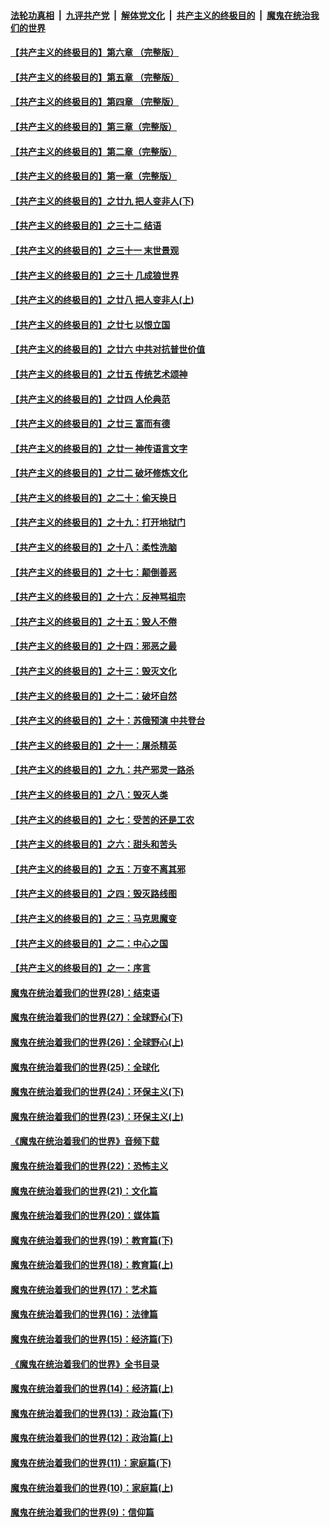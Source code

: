 ####  [法轮功真相](../../../../basic/blob/master/README.md?t=09142013) &nbsp;|&nbsp; [九评共产党](../../../../9ping.md/blob/master/README.md?t=09142013) &nbsp;|&nbsp; [解体党文化](../../../../jtdwh.md/blob/master/README.md?t=09142013)  &nbsp;|&nbsp; [共产主义的终极目的](../../../../gczydzjmd.md/blob/master/README.md?t=09142013) &nbsp;|&nbsp; [魔鬼在统治我们的世界](../../../../mgztzwmdsj.md/blob/master/README.md?t=09142013) 

#### [【共产主义的终极目的】第六章 （完整版）](../pages/nsc422/n11428913.md?t=09142013) 

#### [【共产主义的终极目的】第五章 （完整版）](../pages/nsc422/n11428912.md?t=09142013) 

#### [【共产主义的终极目的】第四章 （完整版）](../pages/nsc422/n11428907.md?t=09142013) 

#### [【共产主义的终极目的】第三章（完整版）](../pages/nsc422/n11428848.md?t=09142013) 

#### [【共产主义的终极目的】第二章（完整版）](../pages/nsc422/n11428831.md?t=09142013) 

#### [【共产主义的终极目的】第一章（完整版）](../pages/nsc422/n11417651.md?t=09142013) 

#### [【共产主义的终极目的】之廿九 把人变非人(下)](../pages/nsc422/n11344140.md?t=09142013) 

#### [【共产主义的终极目的】之三十二 结语](../pages/nsc422/n11360535.md?t=09142013) 

#### [【共产主义的终极目的】之三十一 末世景观](../pages/nsc422/n11351129.md?t=09142013) 

#### [【共产主义的终极目的】之三十 几成狼世界](../pages/nsc422/n11348280.md?t=09142013) 

#### [【共产主义的终极目的】之廿八 把人变非人(上)](../pages/nsc422/n11340492.md?t=09142013) 

#### [【共产主义的终极目的】之廿七 以恨立国](../pages/nsc422/n11336944.md?t=09142013) 

#### [【共产主义的终极目的】之廿六 中共对抗普世价值](../pages/nsc422/n11324785.md?t=09142013) 

#### [【共产主义的终极目的】之廿五 传统艺术颂神](../pages/nsc422/n11296396.md?t=09142013) 

#### [【共产主义的终极目的】之廿四 人伦典范](../pages/nsc422/n11296397.md?t=09142013) 

#### [【共产主义的终极目的】之廿三 富而有德](../pages/nsc422/n11283598.md?t=09142013) 

#### [【共产主义的终极目的】之廿一 神传语言文字](../pages/nsc422/n11263265.md?t=09142013) 

#### [【共产主义的终极目的】之廿二 破坏修炼文化](../pages/nsc422/n11245728.md?t=09142013) 

#### [【共产主义的终极目的】之二十：偷天换日](../pages/nsc422/n11238846.md?t=09142013) 

#### [【共产主义的终极目的】之十九：打开地狱门](../pages/nsc422/n11206376.md?t=09142013) 

#### [【共产主义的终极目的】之十八：柔性洗脑](../pages/nsc422/n11199994.md?t=09142013) 

#### [【共产主义的终极目的】之十七：颠倒善恶](../pages/nsc422/n11179782.md?t=09142013) 

#### [【共产主义的终极目的】之十六：反神骂祖宗](../pages/nsc422/n11166798.md?t=09142013) 

#### [【共产主义的终极目的】之十五：毁人不倦](../pages/nsc422/n11166792.md?t=09142013) 

#### [【共产主义的终极目的】之十四：邪恶之最](../pages/nsc422/n11150249.md?t=09142013) 

#### [【共产主义的终极目的】之十三：毁灭文化](../pages/nsc422/n11135227.md?t=09142013) 

#### [【共产主义的终极目的】之十二：破坏自然](../pages/nsc422/n11135214.md?t=09142013) 

#### [【共产主义的终极目的】之十：苏俄预演 中共登台](../pages/nsc422/n11118424.md?t=09142013) 

#### [【共产主义的终极目的】之十一：屠杀精英](../pages/nsc422/n11118442.md?t=09142013) 

#### [【共产主义的终极目的】之九：共产邪灵一路杀](../pages/nsc422/n11114139.md?t=09142013) 

#### [【共产主义的终极目的】之八：毁灭人类](../pages/nsc422/n11108503.md?t=09142013) 

#### [【共产主义的终极目的】之七：受苦的还是工农](../pages/nsc422/n11101809.md?t=09142013) 

#### [【共产主义的终极目的】之六：甜头和苦头](../pages/nsc422/n11096971.md?t=09142013) 

#### [【共产主义的终极目的】之五：万变不离其邪](../pages/nsc422/n11091285.md?t=09142013) 

#### [【共产主义的终极目的】之四：毁灭路线图](../pages/nsc422/n11086284.md?t=09142013) 

#### [【共产主义的终极目的】之三：马克思魔变](../pages/nsc422/n11061941.md?t=09142013) 

#### [【共产主义的终极目的】之二：中心之国](../pages/nsc422/n11047728.md?t=09142013) 

#### [【共产主义的终极目的】之一：序言](../pages/nsc422/n11086077.md?t=09142013) 

#### [魔鬼在统治着我们的世界(28)：结束语](../pages/nsc422/n10936246.md?t=09142013) 

#### [魔鬼在统治着我们的世界(27)：全球野心(下)](../pages/nsc422/n10928319.md?t=09142013) 

#### [魔鬼在统治着我们的世界(26)：全球野心(上)](../pages/nsc422/n10900318.md?t=09142013) 

#### [魔鬼在统治着我们的世界(25)：全球化](../pages/nsc422/n10788205.md?t=09142013) 

#### [魔鬼在统治着我们的世界(24)：环保主义(下)](../pages/nsc422/n10695307.md?t=09142013) 

#### [魔鬼在统治着我们的世界(23)：环保主义(上)](../pages/nsc422/n10688613.md?t=09142013) 

#### [《魔鬼在统治着我们的世界》音频下载](../pages/nsc422/n10635553.md?t=09142013) 

#### [魔鬼在统治着我们的世界(22)：恐怖主义](../pages/nsc422/n10614727.md?t=09142013) 

#### [魔鬼在统治着我们的世界(21)：文化篇](../pages/nsc422/n10597706.md?t=09142013) 

#### [魔鬼在统治着我们的世界(20)：媒体篇](../pages/nsc422/n10586579.md?t=09142013) 

#### [魔鬼在统治着我们的世界(19)：教育篇(下)](../pages/nsc422/n10564808.md?t=09142013) 

#### [魔鬼在统治着我们的世界(18)：教育篇(上)](../pages/nsc422/n10526970.md?t=09142013) 

#### [魔鬼在统治着我们的世界(17)：艺术篇](../pages/nsc422/n10499093.md?t=09142013) 

#### [魔鬼在统治着我们的世界(16)：法律篇](../pages/nsc422/n10485969.md?t=09142013) 

#### [魔鬼在统治着我们的世界(15)：经济篇(下)](../pages/nsc422/n10469975.md?t=09142013) 

#### [《魔鬼在统治着我们的世界》全书目录](../pages/nsc422/n10464261.md?t=09142013) 

#### [魔鬼在统治着我们的世界(14)：经济篇(上)](../pages/nsc422/n10457370.md?t=09142013) 

#### [魔鬼在统治着我们的世界(13)：政治篇(下)](../pages/nsc422/n10448270.md?t=09142013) 

#### [魔鬼在统治着我们的世界(12)：政治篇(上)](../pages/nsc422/n10444576.md?t=09142013) 

#### [魔鬼在统治着我们的世界(11)：家庭篇(下)](../pages/nsc422/n10440961.md?t=09142013) 

#### [魔鬼在统治着我们的世界(10)：家庭篇(上)](../pages/nsc422/n10435448.md?t=09142013) 

#### [魔鬼在统治着我们的世界(9)：信仰篇](../pages/nsc422/n10432159.md?t=09142013) 

